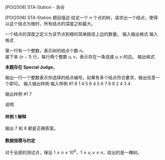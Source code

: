 



[POI2008] STA-Station - 洛谷














[POI2008] STA-Station
题目描述
给定一个 $n$ 个点的树，请求出一个结点，使得以这个结点为根时，所有结点的深度之和最大。

一个结点的深度之定义为该节点到根的简单路径上边的数量。
输入输出格式
输入格式

第一行有一个整数，表示树的结点个数 $n$。  
接下来 $(n - 1)$ 行，每行两个整数 $u, v$，表示存在一条连接 $u, v$ 的边。
输出格式

**本题存在 Special Judge**。

输出一行一个整数表示你选择的结点编号。如果有多个结点符合要求，输出任意一个即可。
输入输出样例
输入样例 #1
8
1 4
5 6
4 5
6 7
6 8
2 4
3 4

输出样例 #1
7

说明
#### 样例 1 解释

输出 $7$ 和 $8$ 都是正确答案。

#### 数据规模与约定

对于全部的测试点，保证 $1 \leq n \leq 10^6$，$1 \leq u, v \leq n$，给出的是一棵树。






